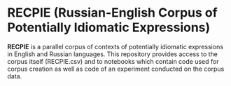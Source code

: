 # RECPIE (Russian-English Corpus of Potentially Idiomatic Expressions)

**RECPIE** is a parallel corpus of contexts of potentially idiomatic expressions in English and Russian languages.
This repository provides access to the corpus itself (RECPIE.csv) and to notebooks which contain code used for corpus creation as well as code of an experiment conducted on the corpus data.
